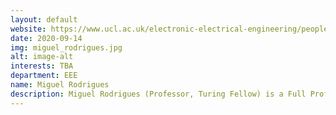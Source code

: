 ```yaml
---
layout: default
website: https://www.ucl.ac.uk/electronic-electrical-engineering/people/dr-miguel-rodrigues
date: 2020-09-14
img: miguel_rodrigues.jpg
alt: image-alt
interests: TBA
department: EEE
name: Miguel Rodrigues
description: Miguel Rodrigues (Professor, Turing Fellow) is a Full Professor at University College London, he is also the Director of the MSc in Integrated Machine Learning Systems at University College London, and he is a Turing Fellow. He has also previously held various appointments with various institutions worldwide including Cambridge University, Princeton University, Duke University, and the University of Porto, Portugal. His research work lies in the general areas of information theory, information processing, and machine learning He currently supervises five postdocs and six phd students. He is also currently funded by UKRI, Innovate UK, Royal Society, EU H2020, industry.
---
```

